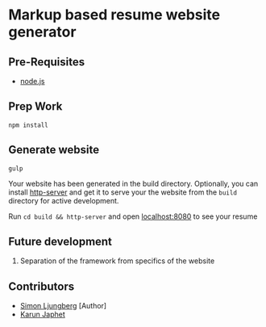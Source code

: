 # Markup based resume website generator

## Pre-Requisites
* [node.js](https://nodejs.org/en/download/package-manager/)

## Prep Work
`npm install`

## Generate website
`gulp`

Your website has been generated in the build directory.
Optionally, you can install [http-server](https://www.npmjs.com/package/http-server) and get it to serve your the website from the `build` directory for active development.

Run `cd build && http-server` and open [localhost:8080](http://localhost:8080) to see your resume

## Future development
1) Separation of the framework from specifics of the website

## Contributors

* [Simon Ljungberg](http://simonljungberg.com/) [Author]
* [Karun Japhet](http://karun.me)
